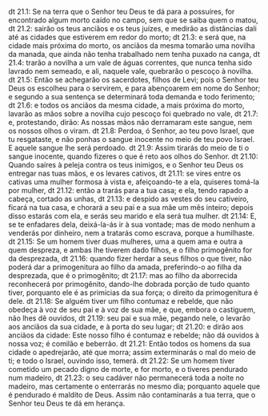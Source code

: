 dt 21.1: Se na terra que o Senhor teu Deus te dá para a possuíres, for encontrado algum morto caído no campo, sem que se saiba quem o matou,
dt 21.2: sairão os teus anciãos e os teus juízes, e medirão as distâncias dali até as cidades que estiverem em redor do morto;
dt 21.3: e será que, na cidade mais próxima do morto, os anciãos da mesma tomarão uma novilha da manada, que ainda não tenha trabalhado nem tenha puxado na canga,
dt 21.4: trarão a novilha a um vale de águas correntes, que nunca tenha sido lavrado nem semeado, e ali, naquele vale, quebrarão o pescoço à novilha.
dt 21.5: Então se achegarão os sacerdotes, filhos de Levi; pois o Senhor teu Deus os escolheu para o servirem, e para abençoarem em nome do Senhor; e segundo a sua sentença se determinará toda demanda e todo ferimento;
dt 21.6: e todos os anciãos da mesma cidade, a mais próxima do morto, lavarão as mãos sobre a novilha cujo pescoço foi quebrado no vale,
dt 21.7: e, protestando, dirão: As nossas mãos não derramaram este sangue, nem os nossos olhos o viram.
dt 21.8: Perdoa, ó Senhor, ao teu povo Israel, que tu resgataste, e não ponhas o sangue inocente no meio de teu povo Israel. E aquele sangue lhe será perdoado.
dt 21.9: Assim tirarás do meio de ti o sangue inocente, quando fizeres o que é reto aos olhos do Senhor.
dt 21.10: Quando saíres à peleja contra os teus inimigos, e o Senhor teu Deus os entregar nas tuas mãos, e os levares cativos,
dt 21.11: se vires entre os cativas uma mulher formosa à vista e, afeiçoando-te a ela, quiseres tomá-la por mulher,
dt 21.12: então a trarás para a tua casa; e ela, tendo rapado a cabeça, cortado as unhas,
dt 21.13: e despido as vestes do seu cativeiro, ficará na tua casa, e chorará a seu pai e a sua mãe um mês inteiro; depois disso estarás com ela, e serás seu marido e ela será tua mulher.
dt 21.14: E, se te enfadares dela, deixá-la-ás ir à sua vontade; mas de modo nenhum a venderás por dinheiro, nem a tratarás como escrava, porque a humilhaste.
dt 21.15: Se um homem tiver duas mulheres, uma a quem ama e outra a quem despreza, e ambas lhe tiverem dado filhos, e o filho primogênito for da desprezada,
dt 21.16: quando fizer herdar a seus filhos o que tiver, não poderá dar a primogenitura ao filho da amada, preferindo-o ao filha da desprezada, que é o primogênito;
dt 21.17: mas ao filho da aborrecida reconhecerá por primogênito, dando-lhe dobrada porção de tudo quanto tiver, porquanto ele é as primícias da sua força; o direito da primogenitura é dele.
dt 21.18: Se alguém tiver um filho contumaz e rebelde, que não obedeça à voz de seu pai e à voz de sua mãe, e que, embora o castiguem, não lhes dê ouvidos,
dt 21.19: seu pai e sua mãe, pegando nele, o levarão aos anciãos da sua cidade, e à porta do seu lugar;
dt 21.20: e dirão aos anciãos da cidade: Este nosso filho é contumaz e rebelde; não dá ouvidos à nossa voz; é comilão e beberrão.
dt 21.21: Então todos os homens da sua cidade o apedrejarão, até que morra; assim exterminarás o mal do meio de ti; e todo o Israel, ouvindo isso, temerá.
dt 21.22: Se um homem tiver cometido um pecado digno de morte, e for morto, e o tiveres pendurado num madeiro,
dt 21.23: o seu cadáver não permanecerá toda a noite no madeiro, mas certamente o enterrarás no mesmo dia; porquanto aquele que é pendurado é maldito de Deus. Assim não contaminarás a tua terra, que o Senhor teu Deus te dá em herança.
